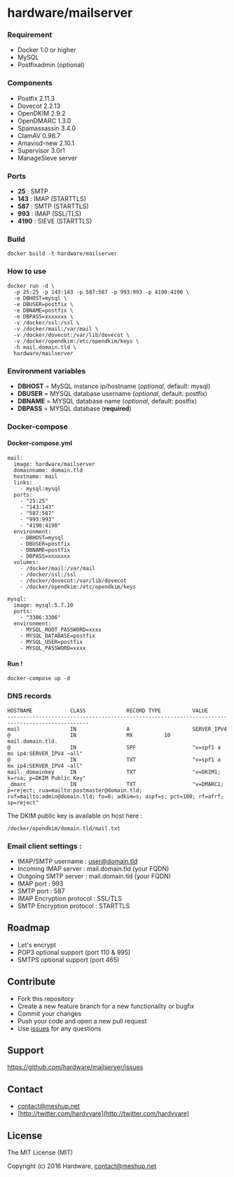 # hardware/mailserver

### Requirement

- Docker 1.0 or higher
- MySQL
- Postfixadmin (optional)

### Components

- Postfix 2.11.3
- Dovecot 2.2.13
- OpenDKIM 2.9.2
- OpenDMARC 1.3.0
- Spamassassin 3.4.0
- ClamAV 0.98.7
- Amavisd-new 2.10.1
- Supervisor 3.0r1
- ManageSieve server

### Ports

- **25** : SMTP
- **143** : IMAP (STARTTLS)
- **587** : SMTP (STARTTLS)
- **993** : IMAP (SSL/TLS)
- **4190** : SIEVE (STARTTLS)

### Build

```
docker build -t hardware/mailserver
```

### How to use

```
docker run -d \
  -p 25:25 -p 143:143 -p 587:587 -p 993:993 -p 4190:4190 \
  -e DBHOST=mysql \
  -e DBUSER=postfix \
  -e DBNAME=postfix \
  -e DBPASS=xxxxxxx \
  -v /docker/ssl:/ssl \
  -v /docker/mail:/var/mail \
  -v /docker/dovecot:/var/lib/dovecot \
  -v /docker/opendkim:/etc/opendkim/keys \
  -h mail.domain.tld \
  hardware/mailserver
```

### Environment variables

- **DBHOST** = MySQL instance ip/hostname (*optional*, default: mysql)
- **DBUSER** = MYSQL database username (*optional*, default: postfix)
- **DBNAME** = MYSQL database name (*optional*, default: postfix)
- **DBPASS** = MYSQL database (**required**)

### Docker-compose

#### Docker-compose.yml

```
mail:
  image: hardware/mailserver
  domainname: domain.tld
  hostname: mail
  links:
    - mysql:mysql
  ports:
    - "25:25"
    - "143:143"
    - "587:587"
    - "993:993"
    - "4190:4190"
  environment:
    - DBHOST=mysql
    - DBUSER=postfix
    - DBNAME=postfix
    - DBPASS=xxxxxxx
  volumes:
    - /docker/mail:/var/mail
    - /docker/ssl:/ssl
    - /docker/dovecot:/var/lib/dovecot
    - /docker/opendkim:/etc/opendkim/keys

mysql:
  image: mysql:5.7.10
  ports:
    - "3306:3306"
  environment:
    - MYSQL_ROOT_PASSWORD=xxxx
    - MYSQL_DATABASE=postfix
    - MYSQL_USER=postfix
    - MYSQL_PASSWORD=xxxx
```

#### Run !

```
docker-compose up -d
```

### DNS records

```
HOSTNAME            CLASS             RECORD TYPE          VALUE
------------------------------------------------------------------------------------------------
mail                IN                A                    SERVER_IPV4
@                   IN                MX          10       mail.domain.tld.
@                   IN                SPF                  "v=spf1 a mx ip4:SERVER_IPV4 ~all"
@                   IN                TXT                  "v=spf1 a mx ip4:SERVER_IPV4 ~all"
mail._domainkey     IN                TXT                  "v=DKIM1; k=rsa; p=DKIM Public Key"
_dmarc              IN                TXT                  "v=DMARC1; p=reject; rua=mailto:postmaster@domain.tld; ruf=mailto:admin@domain.tld; fo=0; adkim=s; aspf=s; pct=100; rf=afrf; sp=reject"
```

The DKIM public key is available on host here :

`/docker/opendkim/domain.tld/mail.txt`

### Email client settings :

- IMAP/SMTP username : user@domain.tld
- Incoming IMAP server : mail.domain.tld (your FQDN)
- Outgoing SMTP server : mail.domain.tld (your FQDN)
- IMAP port : 993
- SMTP port : 587
- IMAP Encryption protocol : SSL/TLS
- SMTP Encryption protocol : STARTTLS

## Roadmap

- Let's encrypt
- POP3 optional support (port 110 & 995)
- SMTPS optional support (port 465)

## Contribute

- Fork this repository
- Create a new feature branch for a new functionality or bugfix
- Commit your changes
- Push your code and open a new pull request
- Use [issues](https://github.com/hardware/mailserver/issues) for any questions

## Support

https://github.com/hardware/mailserver/issues

## Contact

- [contact@meshup.net](mailto:contact@meshup.net)
- [http://twitter.com/hardvvare](http://twitter.com/hardvvare)

## License

The MIT License (MIT)

Copyright (c) 2016 Hardware, <contact@meshup.net>